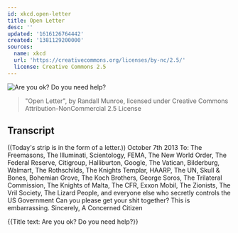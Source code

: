 ```yaml
---
id: xkcd.open-letter
title: Open Letter
desc: ''
updated: '1616126764442'
created: '1381129200000'
sources:
  name: xkcd
  url: 'https://creativecommons.org/licenses/by-nc/2.5/'
  license: Creative Commons 2.5
---
```

![Are you ok?  Do you need help?](https://imgs.xkcd.com/comics/open_letter.png)
> "Open Letter", by Randall Munroe, licensed under Creative Commons Attribution-NonCommercial 2.5 License

## Transcript
((Today's strip is in the form of a letter.))
October 7th 2013
To: The Freemasons, The Illuminati, Scientology, FEMA, The New World Order, The Federal Reserve, Citigroup, Halliburton, Google, The Vatican, Bilderburg, Walmart, The Rothschilds, The Knights Templar, HAARP, The UN, Skull & Bones, Bohemian Grove, The Koch Brothers, George Soros, The Trilateral Commission, The Knights of Malta, The CFR, Exxon Mobil, The Zionists, The Vril Society, The Lizard People, and everyone else who secretly controls the US Government
Can you please get your shit together? This is embarrassing. 
Sincerely, 
A Concerned Citizen

{{Title text: Are you ok?  Do you need help?}}
